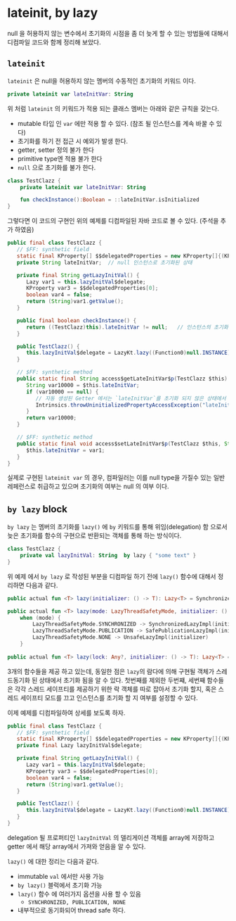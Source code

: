 # lateinit, by lazy 

null 을 허용하지 않는 변수에서 초기화의 시점을 좀 더 늦게 할 수 있는 방법들에 대해서 디컴파일 코드와 함께 정리해 보았다. 

## `lateinit`

`lateinit` 은 null을 허용하지 않는 멤버의 수동적인 초기화의 키워드 이다. 

```kotlin
private lateinit var lateInitVar: String
```

위 처럼 `lateinit` 의 키워드가 적용 되는 클래스 멤버는 아래와 같은 규칙을 갖는다. 

- mutable 타입 인 `var` 에만 적용 할 수 있다. (참조 될 인스턴스를 계속 바꿀 수 있다)
- 초기화를 하기 전 접근 시 예외가 발생 한다. 
- getter, setter 정의 불가 한다 
- primitive type엔 적용 불가 한다
- `null` 으로 초기화를 불가 한다. 


```kotlin
class TestClazz {
    private lateinit var lateInitVar: String

    fun checkInstance():Boolean = ::lateInitVar.isInitialized
}
```

그렇다면 이 코드의 구현인 위의 예제를 디컴파일된 자바 코드로 볼 수 있다. (주석을 추가 하였음) 

```java
public final class TestClazz {
   // $FF: synthetic field
   static final KProperty[] $$delegatedProperties = new KProperty[]{(KProperty)Reflection.property1(new PropertyReference1Impl(Reflection.getOrCreateKotlinClass(TestClazz.class), "lazyInitVal", "getLazyInitVal()Ljava/lang/String;"))};
   private String lateInitVar;  // null 인스턴스로 초기화된 상태 

   private final String getLazyInitVal() {
      Lazy var1 = this.lazyInitVal$delegate;
      KProperty var3 = $$delegatedProperties[0];
      boolean var4 = false;
      return (String)var1.getValue();
   }

   public final boolean checkInstance() {
      return ((TestClazz)this).lateInitVar != null;   // 인스턴스의 초기화 여부는 null 체크로 대신하고 있다 
   }

   public TestClazz() {
      this.lazyInitVal$delegate = LazyKt.lazy((Function0)null.INSTANCE);
   }

   // $FF: synthetic method
   public static final String access$getLateInitVar$p(TestClazz $this) {
      String var10000 = $this.lateInitVar;
      if (var10000 == null) {
         // 자동 생성된 Getter 에서는 `lateInitVar`를 초기화 되지 않은 상태에서 접근시 예외를 뱉도록 하고 있다. 중요한 점은 이 때 인스턴스의 초기화 여부를 체크 하는 방법은 null check 이란 것 이다.
         Intrinsics.throwUninitializedPropertyAccessException("lateInitVar");
      }
      return var10000;
   }

   // $FF: synthetic method
   public static final void access$setLateInitVar$p(TestClazz $this, String var1) {
      $this.lateInitVar = var1;
   }
}
```

실제로 구현된 `lateinit var` 의 경우, 컴파일러는 이를 null type을 가질수 있는 일반 레페런스로 취급하고 있으며 초기화의 여부는 null 의 여부 이다. 

## `by lazy` block

`by lazy` 는 멤버의 초기화를 `lazy()` 에 `by` 키워드를 통해 위임(delegation) 함 으로서 늦은 초기화를 함수의 구현으로 반환되는 객체를 통해 하는 방식이다. 

```kotlin
class TestClazz {
    private val lazyInitVal: String  by lazy { "some text" }
}
```

위 예제 에서 `by lazy` 로 작성된 부분을 디컴파일 하기 전에 `lazy()` 함수에 대해서 정리하면 다음과 같다. 

```kotlin
public actual fun <T> lazy(initializer: () -> T): Lazy<T> = SynchronizedLazyImpl(initializer)

public actual fun <T> lazy(mode: LazyThreadSafetyMode, initializer: () -> T): Lazy<T> =
    when (mode) {
        LazyThreadSafetyMode.SYNCHRONIZED -> SynchronizedLazyImpl(initializer)
        LazyThreadSafetyMode.PUBLICATION -> SafePublicationLazyImpl(initializer)
        LazyThreadSafetyMode.NONE -> UnsafeLazyImpl(initializer)
    }
    
public actual fun <T> lazy(lock: Any?, initializer: () -> T): Lazy<T> = SynchronizedLazyImpl(initializer, lock)
```

3개의 함수들을 제공 하고 있는데, 동일한 점은 `lazy`의 람다에 의해 구현될 객체가 스레드동기화 된 상태에서 초기화 됨을 알 수 있다. 첫번째를 제외한 두번쨰, 세번째 함수들은 각각 스레드 세이프티를 제공하기 위한 락 객체를 따로 잡아서 초기화 할지, 혹은 스레드 세이프티 모드를 끄고 인스턴스를 초기화 할 지 여부를 설정할 수 있다. 

이제 예제를 디컴파일하여 상세를 보도록 하자. 

```java
public final class TestClazz {
   // $FF: synthetic field
   static final KProperty[] $$delegatedProperties = new KProperty[]{(KProperty)Reflection.property1(new PropertyReference1Impl(Reflection.getOrCreateKotlinClass(TestClazz.class), "lazyInitVal", "getLazyInitVal()Ljava/lang/String;"))};
   private final Lazy lazyInitVal$delegate;

   private final String getLazyInitVal() {
      Lazy var1 = this.lazyInitVal$delegate;
      KProperty var3 = $$delegatedProperties[0];
      boolean var4 = false;
      return (String)var1.getValue();
   }

   public TestClazz() {
      this.lazyInitVal$delegate = LazyKt.lazy((Function0)null.INSTANCE);
   }
}
```

delegation 될 프로퍼티인 `lazyInitVal` 의 델리게이션 객체를 array에 저장하고 getter 에서 해당 array에서 가져와 얻음을 알 수 있다. 

`lazy()` 에 대한 정리는 다음과 같다. 

- immutable `val` 에서만 사용 가능
- `by lazy()` 블럭에서 초기화 가능
- `lazy()` 함수 에 여러가지 옵션을 사용 할 수 있음
  - `SYNCHRONIZED, PUBLICATION, NONE`
- 내부적으로 동기화되어 thread safe 하다. 
